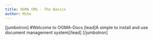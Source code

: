 ```yaml
---
title: OGMA CMS - The Basics
author: Mike
---
```

[jumbotron]
#Welcome to OGMA-Docs
[lead]A simple to install and use document management system[/lead]
[/jumbotron]